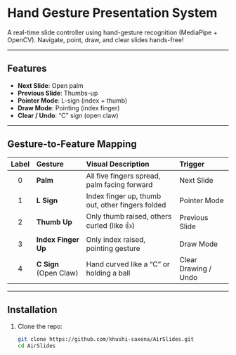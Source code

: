 # Hand Gesture Presentation System

A real-time slide controller using hand-gesture recognition (MediaPipe + OpenCV). Navigate, point, draw, and clear slides hands-free!  

---

## Features

- **Next Slide**: Open palm  
- **Previous Slide**: Thumbs-up  
- **Pointer Mode**: L-sign (index + thumb)  
- **Draw Mode**: Pointing (index finger)  
- **Clear / Undo**: “C” sign (open claw)  

---

## Gesture-to-Feature Mapping

| Label | Gesture                | Visual Description                               | Trigger                     |
|:-----:|:-----------------------|:--------------------------------------------------|:----------------------------|
| 0     | **Palm**               | All five fingers spread, palm facing forward      | Next Slide                  |
| 1     | **L Sign**             | Index finger up, thumb out, other fingers folded | Pointer Mode                |
| 2     | **Thumb Up**           | Only thumb raised, others curled (like 👍)        | Previous Slide              |
| 3     | **Index Finger Up**    | Only index raised, pointing gesture               | Draw Mode                   |
| 4     | **C Sign** (Open Claw) | Hand curved like a “C” or holding a ball          | Clear Drawing / Undo        |

---

## Installation

1. Clone the repo:  
   ```bash
   git clone https://github.com/khushi-saxena/AirSlides.git
   cd AirSlides
